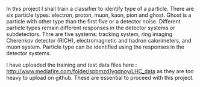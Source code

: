 In this project I shall train a classifier to identify type of a particle. There are six particle types: electron, proton, muon, kaon, pion and ghost. Ghost is a particle with other type than the first five or a detector noise. Different particle types remain different responses in the detector systems or subdetectors. Thre are five systems: tracking system, ring imaging Cherenkov detector (RICH), electromagnetic and hadron calorimeters, and muon system. Particle type can be identified using the responses in the detector systems.

I have uploaded the training and test data files here : http://www.mediafire.com/folder/spbmzd1ygdnoy/LHC_data as they are too heavy to upload on github. These are essential to proceed with this project.
